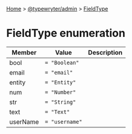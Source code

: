 [Home](./index) &gt; [@typewryter/admin](./admin.md) &gt; [FieldType](./admin.fieldtype.md)

# FieldType enumeration

|  Member | Value | Description |
|  --- | --- | --- |
|  bool | `= "Boolean"` |  |
|  email | `= "email"` |  |
|  entity | `= "Entity"` |  |
|  num | `= "Number"` |  |
|  str | `= "String"` |  |
|  text | `= "Text"` |  |
|  userName | `= "username"` |  |

